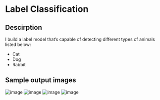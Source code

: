 # Label Classification

## **Descirption** 
I build a label model that’s capable of detecting different types of animals listed below:
* Cat 
* Dog
* Rabbit

## **Sample output images**
![image](https://i.imgur.com/yCfDiFy.png) ![image](https://i.imgur.com/7qCYaDG.png) ![image](https://i.imgur.com/LR60ZHx.png) ![image](https://i.imgur.com/TnfNMps.png)
 
